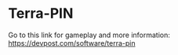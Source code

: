 # Terra-PIN

Go to this link for gameplay and more information: https://devpost.com/software/terra-pin
